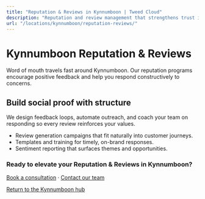 ```yaml
---
title: "Reputation & Reviews in Kynnumboon | Tweed Cloud"
description: "Reputation and review management that strengthens trust in Kynnumboon."
url: "/locations/kynnumboon/reputation-reviews/"
---
```


# Kynnumboon Reputation & Reviews

Word of mouth travels fast around Kynnumboon. Our reputation programs encourage positive feedback and help you respond constructively to concerns.

## Build social proof with structure

We design feedback loops, automate outreach, and coach your team on responding so every review reinforces your values.

- Review generation campaigns that fit naturally into customer journeys.
- Templates and training for timely, on-brand responses.
- Sentiment reporting that surfaces themes and opportunities.

### Ready to elevate your Reputation & Reviews in Kynnumboon?

[Book a consultation](/consultation/) · [Contact our team](/contact/)

[Return to the Kynnumboon hub](/locations/kynnumboon/)
